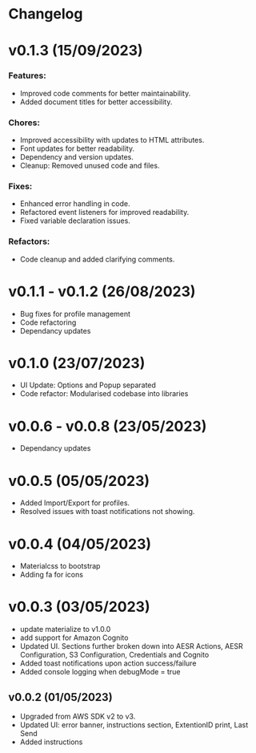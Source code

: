 Changelog
=========

# v0.1.3  (15/09/2023)

### Features:
- Improved code comments for better maintainability.
- Added document titles for better accessibility.

### Chores:
- Improved accessibility with updates to HTML attributes.
- Font updates for better readability.
- Dependency and version updates.
- Cleanup: Removed unused code and files.

### Fixes:
- Enhanced error handling in code.
- Refactored event listeners for improved readability.
- Fixed variable declaration issues.

### Refactors:
- Code cleanup and added clarifying comments.

# v0.1.1 - v0.1.2  (26/08/2023)

- Bug fixes for profile management
- Code refactoring
- Dependancy updates 

# v0.1.0 (23/07/2023)

- UI Update: Options and Popup separated
- Code refactor: Modularised codebase into libraries

# v0.0.6 - v0.0.8  (23/05/2023)

- Dependancy updates

# v0.0.5 (05/05/2023)

- Added Import/Export for profiles. 
- Resolved issues with toast notifications not showing. 

# v0.0.4 (04/05/2023)

- Materialcss to bootstrap 
- Adding fa for icons

# v0.0.3 (03/05/2023)

- update materialize to v1.0.0
- add support for Amazon Cognito
- Updated UI. Sections further broken down into AESR Actions, AESR Configuration, S3 Configuration, Credentials and Cognito
- Added toast notifications upon action success/failure
- Added console logging when debugMode = true

## v0.0.2 (01/05/2023)

- Upgraded from AWS SDK v2 to v3.
- Updated UI: error banner, instructions section, ExtentionID print, Last Send
- Added instructions
